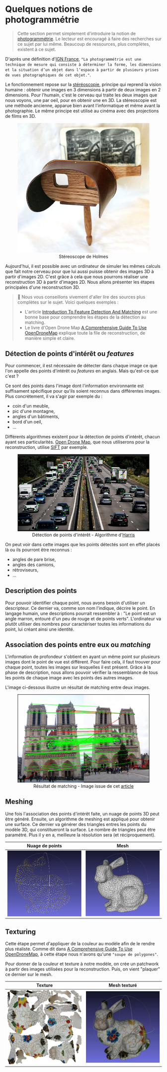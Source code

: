 # Quelques notions de photogrammétrie

> Cette section permet simplement d'introduire la notion de [photogrammétrie](https://fr.wikipedia.org/wiki/Photogramm%C3%A9trie). Le lecteur est encouragé à faire des recherches sur ce sujet par lui même. Beaucoup de ressources, plus complètes, existent à ce sujet.

D'après une définition d'[IGN France](https://www.ign.fr/institut/kiosque/la-photogrammetrie#:~:text=La%20photogramm%C3%A9trie%20est%20une%20technique,vues%20photographiques%20de%20cet%20objet.), `"La photogrammétrie est une technique de mesure qui consiste à déterminer la forme, les dimensions et la situation d’un objet dans l’espace à partir de plusieurs prises de vues photographiques de cet objet."`.

Le fonctionnement repose sur la [stéréoscopie](https://fr.wikipedia.org/wiki/St%C3%A9r%C3%A9oscopie), principe qui reprend la vision humaine : obtenir une images en 3 dimensions à partir de deux images en 2 dimensions.
Pour l'humain, c'est le cerveau qui traite les deux images que nous voyons, une par oeil, pour en obtenir une en 3D.
La stéreoscopie est une méthode ancienne, apparue bien avant l'informatique et même avant la photographie. 
Le même principe est utilisé au cinéma avec des projections de films en 3D.

<figure align="center">
    <img src="holmes-stereoscope.jpg" | width=500/>
    <figcaption>Stéreoscope de Holmes</figcaption>
</figure>

Aujourd'hui, il est possible avec un ordinateur de simuler les mêmes calculs que fait notre cerveau pour que lui aussi puisse obtenir des images 3D à partir d'images 2D. C'est grâce à cela que nous pourrons réaliser une reconstruction 3D à partir d'images 2D. Nous allons présenter les étapes principales d'une reconstruction 3D.

> 📖 Nous vous conseillons vivement d'aller lire des sources plus complètes sur le sujet. Voici quelques exemples :
>
> - L'article [Introduction To Feature Detection And Matching](https://medium.com/data-breach/introduction-to-feature-detection-and-matching-65e27179885d)
>   est une bonne base pour comprendre les étapes de la détection au matching.
> - Le livre d'Open Drone Map [A Comprehensive Guide To Use OpenDroneMap](https://odmbook.com/)
>   explique toute la file de reconstruction, de manière simple et claire.

## Détection de points d'intérêt ou *features*

Pour commencer, il est nécessaire de détecter dans chaque image ce que l'on appelle des points d'intérêt ou *features* en anglais. Mais qu'est-ce que c'est ?

Ce sont des points dans l'image dont l'information environnante est suffisament spécifique pour qu'ils soient reconnus dans différentes images. Plus concrètement, il va s'agir par exemple du :

- coin d'un meuble,
- pic d'une montagne,
- angles d'un bâtiments,
- bord d'un oeil,
- ...

Différents algorithmes existent pour la détection de points d'intérêt, chacun ayant ses particularités. [Open Drone Map](https://opendronemap.org/), que nous utiliserons pour la reconstruction, utilise [SIFT](https://en.wikipedia.org/wiki/Scale-invariant_feature_transform) par exemple.

<figure align="center">
    <img src="cars.png" | width=600/>
    <figcaption>Détection de points d'intérêt - Algorithme d'<a href="https://en.wikipedia.org/wiki/Harris_corner_detector">Harris</a></figcaption>
</figure>

On peut voir dans cette images que les points détectés sont en effet placés là ou ils pourront être reconnus :

- angles de pare brise,
- angles des camions,
- rétroviseurs,
- ...

## Description des points

Pour pouvoir identifier chaque point, nous avons besoin d'utiliser un descripteur. Ce dernier va, comme son nom l'indique, décrire le point. En langage humain, une descriptions pourrait ressembler à : "Le point est un angle marron, entouré d'un peu de rouge et de points verts". L'ordinateur va plutôt utiliser des nombres pour caractériser toutes les informations du point, lui créant ainsi une identité.

## Association des points entre eux ou *matching*

L'information de profondeur s'obtient en ayant un même point sur plusieurs images dont le point de vue est différent. Pour faire cela, il faut trouver pour chaque point, toutes les images sur lesquelles il est présent. Grâce à la phase de description, nous allons pouvoir vérifier la ressemblance de tous les points de chaque image avec les points des autres images.

 L'image ci-dessous illustre un résultat de matching entre deux images.

<figure align="center">
    <img src="matching.jpg" | width=600/>
    <figcaption>Résultat de matching - Image issue de cet <a href="https://medium.com/data-breach/introduction-to-feature-detection-and-matching-65e27179885d">article</a></figcaption>
</figure>

## Meshing

Une fois l'association des points d'intérêt faite, un nuage de points 3D peut être généré. Ensuite, un algorithme de meshing est appliqué pour obtenir une surface. Ce dernier va générer des triangles entres les points du modèle 3D, qui constitueront la surface. Le nombre de triangles peut être paramétré. Plus il y en a, meilleure la résolution sera (et réciproquement).

| Nuage de points | Mesh |
| :-------------: | :--: |
| ![Bunny point cloud](bunny_pc.jpg) | ![Bunny mesh](bunny_meshed.jpg) |

## Texturing

Cette étape permet d'appliquer de la couleur au modèle afin de le rendre plus réaliste. Comme dit dans [A Comprehensive Guide To Use OpenDroneMap](https://odmbook.com/), à cette étape nous n'avons qu'une `"soupe de polygones"`.

Pour donner de la couleur et texture à notre modèle, on crée un patchwork à partir des images utilisées pour la reconstruction. Puis, on vient "plaquer" ce dernier sur le mesh.

| Texture | Mesh texturé |
| :-------------: | :--: |
| ![Bunny texture](bunny_texture.jpg) | ![Bunny textured](bunny_textured.jpg) |
